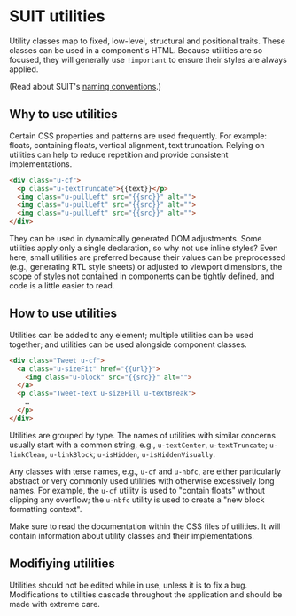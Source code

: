 # SUIT utilities

Utility classes map to fixed, low-level, structural and positional traits.
These classes can be used in a component's HTML. Because utilities are so
focused, they will generally use `!important` to ensure their styles are always
applied.

(Read about SUIT's [naming conventions](naming-conventions.md).)

## Why to use utilities

Certain CSS properties and patterns are used frequently. For example: floats,
containing floats, vertical alignment, text truncation. Relying on utilities
can help to reduce repetition and provide consistent implementations.

```html
<div class="u-cf">
  <p class="u-textTruncate">{{text}}</p>
  <img class="u-pullLeft" src="{{src}}" alt="">
  <img class="u-pullLeft" src="{{src}}" alt="">
  <img class="u-pullLeft" src="{{src}}" alt="">
</div>
```

They can be used in dynamically generated DOM adjustments. Some utilities apply
only a single declaration, so why not use inline styles? Even here, small
utilities are preferred because their values can be preprocessed (e.g.,
generating RTL style sheets) or adjusted to viewport dimensions, the scope of
styles not contained in components can be tightly defined, and code is a little
easier to read.

## How to use utilities

Utilities can be added to any element; multiple utilities can be used together;
and utilities can be used alongside component classes.

```html
<div class="Tweet u-cf">
  <a class="u-sizeFit" href="{{url}}">
    <img class="u-block" src="{{src}}" alt="">
  </a>
  <p class="Tweet-text u-sizeFill u-textBreak">
    …
  </p>
</div>
```

Utilities are grouped by type. The names of utilities with similar concerns
usually start with a common string, e.g., `u-textCenter`, `u-textTruncate`;
`u-linkClean`, `u-linkBlock`; `u-isHidden`, `u-isHiddenVisually`.

Any classes with terse names, e.g., `u-cf` and `u-nbfc`, are either
particularly abstract or very commonly used utilities with otherwise
excessively long names. For example, the `u-cf` utility is used to "contain
floats" without clipping any overflow; the `u-nbfc` utility is used to create a
"new block formatting context".

Make sure to read the documentation within the CSS files of utilities. It will
contain information about utility classes and their implementations.

## Modifiying utilities

Utilities should not be edited while in use, unless it is to fix a bug.
Modifications to utilities cascade throughout the application and should be
made with extreme care.
